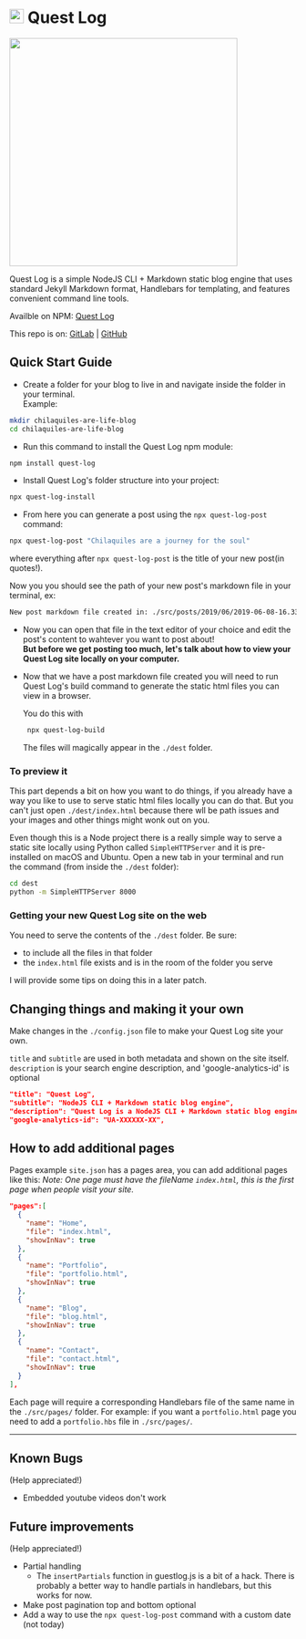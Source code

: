 # <img src="https://gitlab.com/AlexBezuska/quest-log/raw/master/src/images/logo.png" width="25"> Quest Log

<img src="https://gitlab.com/AlexBezuska/quest-log/raw/master/src/images/sample-image.png" width="400">

Quest Log is a simple NodeJS CLI + Markdown static blog engine that uses standard Jekyll Markdown format, Handlebars for templating, and features convenient command line tools.

Availble on NPM: [Quest Log](https://www.npmjs.com/package/quest-log)

This repo is on:
[GitLab](https://gitlab.com/AlexBezuska/quest-log) \| [GitHub](https://github.com/AlexBezuska/quest-log)

## Quick Start Guide

-   Create a folder for your blog to live in and navigate inside the folder in your terminal.  
    Example:

```bash
mkdir chilaquiles-are-life-blog
cd chilaquiles-are-life-blog
```

-   Run this command to install the Quest Log npm module:

```bash
npm install quest-log
```

-   Install Quest Log's folder structure into your project:

```bash
npx quest-log-install
```

-   From here you can generate a post using the `npx quest-log-post` command:

```bash
npx quest-log-post "Chilaquiles are a journey for the soul"
```

where everything after `npx quest-log-post` is the title of your new post(in quotes!).  

Now you you should see the path of your new post's markdown file in your terminal, ex:

```bash
New post markdown file created in: ./src/posts/2019/06/2019-06-08-16.33.33-hello-world.markdown
```

-   Now you can open that file in the text editor of your choice and edit the post's content to wahtever you want to post about!  
     **But before we get posting too much, let's talk about how to view your Quest Log site locally on your computer.**

-   Now that we have a post markdown file created you will need to run Quest Log's build command to generate the static html files you can view in a browser.

    You do this with

    ```bash
     npx quest-log-build
    ```

    The files will magically appear in the `./dest` folder.

### To preview it

This part depends a bit on how you want to do things, if you already have a way you like to use to serve static html files locally you can do that.
But you can't just open `./dest/index.html` because there wll be path issues and your images and other things might wonk out on you.

Even though this is a Node project there is a really simple way to serve a static site locally using Python called `SimpleHTTPServer` and it is pre-installed on macOS and Ubuntu.
Open a new tab in your terminal and run the command (from inside the `./dest` folder):

```bash
cd dest
python -m SimpleHTTPServer 8000
```

### Getting your new Quest Log site on the web

You need to serve the contents of the `./dest` folder.
Be sure:

-   to include all the files in that folder
-   the `index.html` file exists and is in the room of the folder you serve  

I will provide some tips on doing this in a later patch.

## Changing things and making it your own

Make changes in the `./config.json` file to make your Quest Log site your own.

`title` and `subtitle` are used in both metadata and shown on the site itself.
`description` is your search engine description, and 'google-analytics-id' is optional

```json
"title": "Quest Log",
"subtitle": "NodeJS CLI + Markdown static blog engine",
"description": "Quest Log is a NodeJS CLI + Markdown static blog engine that uses standard Jekyll Markdown format, Handlebars for templating, and features convenient command line tools.‬",
"google-analytics-id": "UA-XXXXXX-XX",
```

## How to add additional pages

Pages example `site.json` has a pages area, you can add additional pages like this:
_Note: One page must have the fileName `index.html`, this is the first page when people visit your site._

```json
"pages":[
  {
    "name": "Home",
    "file": "index.html",
    "showInNav": true
  },
  {
    "name": "Portfolio",
    "file": "portfolio.html",
    "showInNav": true
  },
  {
    "name": "Blog",
    "file": "blog.html",
    "showInNav": true
  },
  {
    "name": "Contact",
    "file": "contact.html",
    "showInNav": true
  }
],
```

Each page will require a corresponding Handlebars file of the same name in the `./src/pages/` folder. For example:
if you want a `portfolio.html` page you need to add a `portfolio.hbs` file in `./src/pages/`.

* * *

## Known Bugs

(Help appreciated!)

-   Embedded youtube videos don't work

## Future improvements

(Help appreciated!)

-   Partial handling
    -   The `insertPartials` function in guestlog.js is a bit of a hack. There is probably a better way to handle partials in handlebars, but this works for now.
-   Make post pagination top and bottom optional
-   Add a way to use the `npx quest-log-post` command with a custom date (not today)
